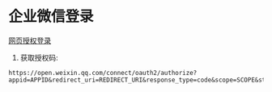 # 企业微信登录

[网页授权登录](https://developer.work.weixin.qq.com/document/path/91119)


1. 获取授权码: 
```
https://open.weixin.qq.com/connect/oauth2/authorize?appid=APPID&redirect_uri=REDIRECT_URI&response_type=code&scope=SCOPE&state=STATE#wechat_redirect
```